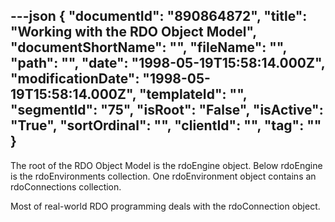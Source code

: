---json
{
  "documentId": "890864872",
  "title": "Working with the RDO Object Model",
  "documentShortName": "",
  "fileName": "",
  "path": "",
  "date": "1998-05-19T15:58:14.000Z",
  "modificationDate": "1998-05-19T15:58:14.000Z",
  "templateId": "",
  "segmentId": "75",
  "isRoot": "False",
  "isActive": "True",
  "sortOrdinal": "",
  "clientId": "",
  "tag": ""
}
---

The root of the RDO Object Model is the rdoEngine object. Below rdoEngine is the rdoEnvironments collection. One rdoEnvironment object contains an rdoConnections collection.

Most of real-world RDO programming deals with the rdoConnection object.

